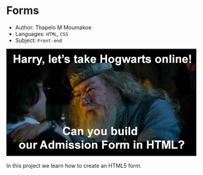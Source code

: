 # Forms

- Author: Thapelo M Moumakoe
- Languages: `HTML`, `CSS`
- Subject: `Front-end`

![](hogwarts-form-meme.jpeg)

In this project we learn how to create an HTML5 form.
